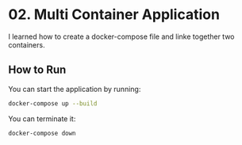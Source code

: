 # 02. Multi Container Application

I learned how to create a docker-compose file and linke together two containers.

## How to Run

You can start the application by running:

```bash
docker-compose up --build

```

You can terminate it:

```bash
docker-compose down

```
